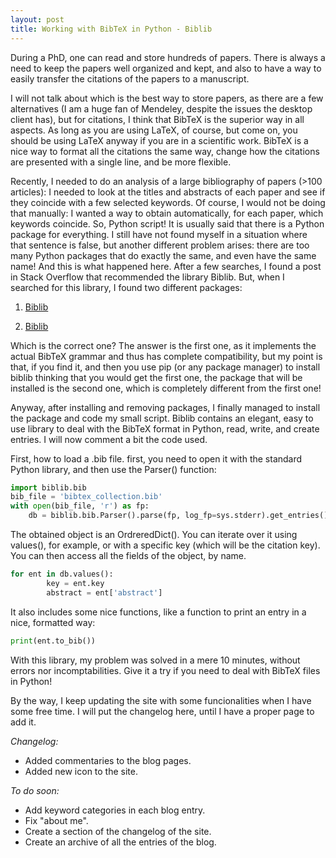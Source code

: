 ```yaml
---
layout: post
title: Working with BibTeX in Python - Biblib
---
```


During a PhD, one can read and store hundreds of papers. There is always a need to keep the papers well organized and kept, and also to have a way to easily transfer the citations of the papers to a manuscript. 

I will not talk about which is the best way to store papers, as there are a few alternatives (I am a huge fan of Mendeley, despite the issues the desktop client has), but for citations, I think that BibTeX is the superior way in all aspects. As long as you are using LaTeX, of course, but come on, you should be using LaTeX anyway if you are in a scientific work. BibTeX is a nice way to format all the citations the same way, change how the citations are presented with a single line, and be more flexible.

Recently, I needed to do an analysis of a large bibliography of papers (>100 articles): I needed to look at the titles and abstracts of each paper and see if they coincide with a few selected keywords. Of course, I would not be doing that manually: I wanted a way to obtain automatically, for each paper, which keywords coincide. So, Python script! It is usually said that there is a Python package for everything. I still have not found myself in a situation where that sentence is false, but another different problem arises: there are too many Python packages that do exactly the same, and even have the same name! And this is what happened here. After a few searches, I found a post in Stack Overflow that recommended the library Biblib. But, when I searched for this library, I found two different packages:

1. [Biblib](https://github.com/aclements/biblib)

2. [Biblib](https://pypi.org/project/biblib/)

Which is the correct one? The answer is the first one, as it implements the actual BibTeX grammar and thus has complete compatibility, but my point is that, if you find it, and then you use pip (or any package manager) to install biblib thinking that you would get the first one, the package that will be installed is the second one, which is completely different from the first one!

Anyway, after installing and removing packages, I finally managed to install the package and code my small script. Biblib contains an elegant, easy to use library to deal with the BibTeX format in Python, read, write, and create entries. I will now comment a bit the code used.

First, how to load a .bib file. first, you need to open it with the standard Python library, and then use the Parser() function:

```py
import biblib.bib
bib_file = 'bibtex_collection.bib'
with open(bib_file, 'r') as fp:
    db = biblib.bib.Parser().parse(fp, log_fp=sys.stderr).get_entries()
```

The obtained object is an OrdreredDict(). You can iterate over it using values(), for example, or with a specific key (which will be the citation key). You can then access all the fields of the object, by name.

```py
for ent in db.values():
        key = ent.key
        abstract = ent['abstract']
```

It also includes some nice functions, like a function to print an entry in a nice, formatted way:

```py
print(ent.to_bib())
```

With this library, my problem was solved in a mere 10 minutes, without errors nor incomptabilities. Give it a try if you need to deal with BibTeX files in Python!

By the way, I keep updating the site with some funcionalities when I have some free time. I will put the changelog here, until I have a proper page to add it.

*Changelog:*

- Added commentaries to the blog pages.
- Added new icon to the site.

*To do soon:*

- Add keyword categories in each blog entry.
- Fix "about me".
- Create a section of the changelog of the site.
- Create an archive of all the entries of the blog.
